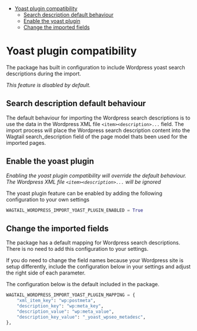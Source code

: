 - [Yoast plugin compatibility](#yoast-plugin-compatibility)
  - [Search description default behaviour](#search-description-default-behaviour)
  - [Enable the yoast plugin](#enable-the-yoast-plugin)
  - [Change the imported fields](#change-the-imported-fields)

# Yoast plugin compatibility

The package has built in configuration to include Wordpress yoast search descriptions during the import.

*This feature is disabled by default.*

## Search description default behaviour

The default behaviour for importing the Wordpress search descriptions is to use the data in the Wordpress XML file `<item><description>...` field. The import process will place the Wordpress search description content into the Wagtail search_description field of the page model thats been used for the imported pages.

## Enable the yoast plugin

*Enabling the yoast plugin compatibility will override the default behaviour. The Wordpress XML file `<item><description>...` will be ignored*

The yoast plugin feature can be enabled by adding the following configuration to your own settings

```python
WAGTAIL_WORDPRESS_IMPORT_YOAST_PLUGIN_ENABLED = True
```
## Change the imported fields

The package has a default mapping for Wordpress search descriptions. There is no need to add this configuration to your settings.

If you do need to change the field names because your Wordpress site is setup differently, include the configuration below in your settings and adjust the right side of each parameter.

The configuration below is the default included in the package.

```python
WAGTAIL_WORDPRESS_IMPORT_YOAST_PLUGIN_MAPPING = {
    "xml_item_key": "wp:postmeta",
    "description_key": "wp:meta_key",
    "description_value": "wp:meta_value",
    "description_key_value": "_yoast_wpseo_metadesc",
},
```
